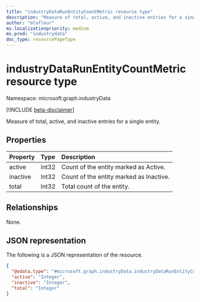 ```yaml
---
title: "industryDataRunEntityCountMetric resource type"
description: "Measure of total, active, and inactive entries for a single entity."
author: "mlafleur"
ms.localizationpriority: medium
ms.prod: "industrydata"
doc_type: resourcePageType
---
```


# industryDataRunEntityCountMetric resource type

Namespace: microsoft.graph.industryData

[!INCLUDE [beta-disclaimer](../../includes/beta-disclaimer.md)]

Measure of total, active, and inactive entries for a single entity.

## Properties

| Property | Type  | Description                             |
| :------- | :---- | :-------------------------------------- |
| active   | Int32 | Count of the entity marked as Active.   |
| inactive | Int32 | Count of the entity marked as Inactive. |
| total    | Int32 | Total count of the entity.              |

## Relationships

None.

## JSON representation

The following is a JSON representation of the resource.

<!-- {
  "blockType": "resource",
  "@odata.type": "microsoft.graph.industryData.industryDataRunEntityCountMetric"
}
-->

```json
{
  "@odata.type": "#microsoft.graph.industryData.industryDataRunEntityCountMetric",
  "active": "Integer",
  "inactive": "Integer",
  "total": "Integer"
}
```
